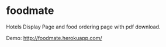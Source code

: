 # foodmate
Hotels Display Page and food ordering page with pdf download.

Demo: http://foodmate.herokuapp.com/